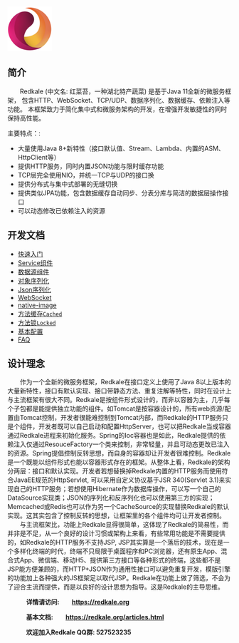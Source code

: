 ![Redkale logo](docs/images/logo.png)

## 简介
&emsp;&emsp;Redkale (中文名: 红菜苔，一种湖北特产蔬菜) 是基于Java 11全新的微服务框架， 包含HTTP、WebSocket、TCP/UDP、数据序列化、数据缓存、依赖注入等功能。 本框架致力于简化集中式和微服务架构的开发，在增强开发敏捷性的同时保持高性能。

主要特点：:
* 大量使用Java 8+新特性（接口默认值、Stream、Lambda、内置的ASM、HttpClient等）
* 提供HTTP服务，同时内置JSON功能与限时缓存功能
* TCP层完全使用NIO，并统一TCP与UDP的接口换
* 提供分布式与集中式部署的无缝切换
* 提供类似JPA功能，包含数据缓存自动同步、分表分库与简洁的数据层操作接口
* 可以动态修改已依赖注入的资源

## 开发文档
* [快速入门](docs/quick-start.md)
* [Service组件](docs/service.md)
* [数据源组件](docs/source.md)
* [对象序列化](docs/convert.md)
* [Json序列化](docs/convert-json.md)
* [WebSocket](docs/websocket.md)
* [native-image](docs/native-image.md)
* [方法缓存```Cached```](docs/cached.md)
* [方法锁```Locked```](docs/locked.md)
* [基本配置](docs/config.md)
* [FAQ](docs/faq.md)

## 设计理念
&emsp;&emsp;作为一个全新的微服务框架，Redkale在接口定义上使用了Java 8以上版本的大量新特性，接口有默认实现、接口带静态方法、重复注解等特性，同时在设计上与主流框架有很大不同。Redkale是按组件形式设计的，而非以容器为主，几乎每个子包都是能提供独立功能的组件。如Tomcat是按容器设计的，所有web资源/配置由Tomcat控制，开发者很能难控制到Tomcat内部，而Redkale的HTTP服务只是个组件，开发者既可以自己启动和配置HttpServer，也可以把Redkale当成容器通过Redkale进程来初始化服务。Spring的Ioc容器也是如此，Redkale提供的依赖注入仅通过ResouceFactory一个类来控制，非常轻量，并且可动态更改已注入的资源。Spring提倡控制反转思想，而自身的容器却让开发者很难控制。Redkale是一个既能以组件形式也能以容器形式存在的框架。从整体上看，Redkale的架构分两层：接口和默认实现。开发者若想替换掉Redkale内置的HTTP服务而使用符合JavaEE规范的HttpServlet, 可以采用自定义协议基于JSR 340(Servlet 3.1)来实现自己的HTTP服务；若想使用Hibernate作为数据库操作，可以写一个自己的DataSource实现类；JSON的序列化和反序列化也可以使用第三方的实现；Memcached或Redis也可以作为另一个CacheSource的实现替换Redkale的默认实现。这其实包含了控制反转的思想，让框架里的各个组件均可让开发者控制。
&emsp;&emsp;与主流框架比，功能上Redkale显得很简单，这体现了Redkale的简易性，而并非是不足，从一个良好的设计习惯或架构上来看，有些常用功能是不需要提供的，如Redkale的HTTP服务不支持JSP, JSP其实算是一个落后的技术，现在是一个多样化终端的时代，终端不只局限于桌面程序和PC浏览器，还有原生App、混合式App、微信端、移动H5、提供第三方接口等各种形式的终端，这些都不是JSP能方便兼顾的，而HTTP+JSON作为通用性接口可以避免重复开发，模版引擎的功能加上各种强大的JS框架足以取代JSP。Redkale在功能上做了筛选，不会为了迎合主流而提供，而是以良好的设计思想为指导。这是Redkale的主导思维。

&emsp;&emsp;&emsp;<b>详情请访问:&emsp;&emsp;<a href='https://redkale.org' target='_blank'>https://redkale.org</a></b>

&emsp;&emsp;&emsp;<b>基本文档:&emsp;&emsp;<a href='https://redkale.org/articles.html' target='_blank'>https://redkale.org/articles.html</a></b>

&emsp;&emsp;&emsp;<b>欢迎加入Redkale QQ群:  527523235</b>
&nbsp;
